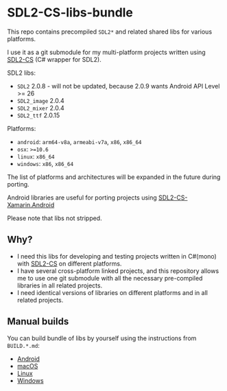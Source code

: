 # SDL2-CS-libs-bundle

This repo contains precompiled `SDL2*` and related shared libs for various platforms. 

I use it as a git submodule for my multi-platform projects written using [SDL2-CS](https://github.com/flibitijibibo/SDL2-CS/) (C# wrapper for SDL2).


SDL2 libs:
* `SDL2` 2.0.8 - will not be updated, because 2.0.9 wants Android API Level >= 26 
* `SDL2_image` 2.0.4
* `SDL2_mixer` 2.0.4
* `SDL2_ttf` 2.0.15

Platforms:
* `android`: `arm64-v8a`, `armeabi-v7a`, `x86`, `x86_64`
* `osx`: `>=10.6`
* `linux`: `x86_64`
* `windows`: `x86`, `x86_64`

The list of platforms and architectures will be expanded in the future during porting.

Android libraries are useful for porting projects using [SDL2-CS-Xamarin.Android](https://github.com/ru-ace/SDL2-CS-Xamarin.Android)

Please note that libs not stripped.

## Why?

* I need this libs for developing and testing projects written in C#(mono) with [SDL2-CS](https://github.com/flibitijibibo/SDL2-CS/) on different platforms.
* I have several cross-platform linked projects, and this repository allows me to use one git submodule with all the necessary pre-compiled libraries in all related projects.
* I need identical versions of libraries on different platforms and in all related projects.

## Manual builds

You can build bundle of libs by yourself using the instructions from `BUILD.*.md`:
* [Android](./BUILD.android.md)
* [macOS](./BUILD.osx.md)
* [Linux](./BUILD.linux.md)
* [Windows](./BUILD.windows.md)
